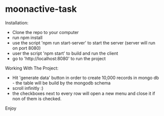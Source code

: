 # moonactive-task

Installation:

* Clone the repo to your computer
* run npm install
* use the script 'npm run start-server' to start the server (server will run on port 8080)
* user the script 'npm start' to build and run the client
* go to 'http://localhost:8080' to run the project

Working With The Project:

* Hit 'generate data' button in order to create 10,000 records in mongo db - the table will be build by the mongodb schema
* scroll infinitly :)
* the checkboxes next to every row will open a new menu and close it if non of them is checked.

Enjoy
